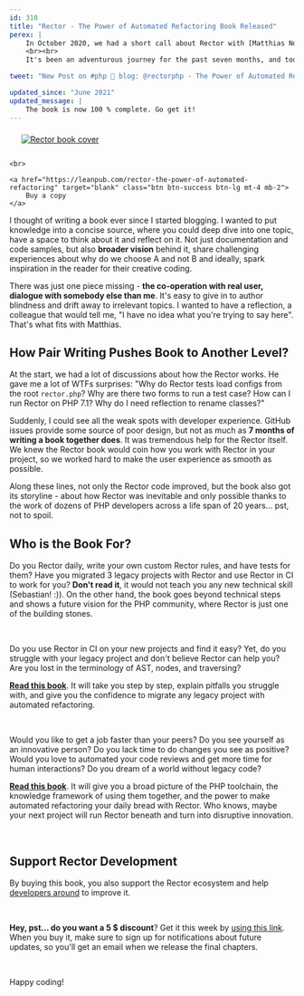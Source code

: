 ```yaml
---
id: 318
title: "Rector - The Power of Automated Refactoring Book Released"
perex: |
    In October 2020, we had a short call about Rector with [Matthias Noback](https://matthiasnoback.nl/). He asked insightful questions to the bone of the Rector workflow, and we also had great fun chatting. Soon we started to talk more and more and decided to write a book about Rector together. With 2&nbsp;points of view - **the user and the maintainer**.
    <br><br>
    It's been an adventurous journey for the past seven months, and today, we're proud to launch the first release of this book.

tweet: "New Post on #php 🐘 blog: @rectorphp - The Power of Automated Refactoring Book Released"

updated_since: "June 2021"
updated_message: |
    The book is now 100 % complete. Go get it!
---
```


<div class="float-right text-center">
    <a href="https://leanpub.com/rector-the-power-of-automated-refactoring" target="blank">
        <img src="https://getrector.org/assets/images/logo/logo_bigger/rector_book.png" style="max-width: 15em; padding: .5em;margin:0 0 .5em 1em" class="shadow" alt="Rector book cover">
    </a>

    <br>

    <a href="https://leanpub.com/rector-the-power-of-automated-refactoring" target="blank" class="btn btn-success btn-lg mt-4 mb-2">
        Buy a copy
    </a>
</div>



I thought of writing a book ever since I started blogging. I wanted to put knowledge into a concise source, where you could deep dive into one topic, have a space to think about it and reflect on it. Not just documentation and code samples, but also **broader vision** behind it, share challenging experiences about why do we choose A and not B and ideally, spark inspiration in the reader for their creative coding.

There was just one piece missing - **the co-operation with real user, dialogue with somebody else than me**. It's easy to give in to author blindness and drift away to irrelevant topics. I wanted to have a reflection, a colleague that would tell me, "I have no idea what you're trying to say here". That's what fits with Matthias.

## How Pair Writing Pushes Book to Another Level?

At the start, we had a lot of discussions about how the Rector works. He gave me a lot of WTFs surprises: "Why do Rector tests load configs from the root `rector.php`? Why are there two forms to run a test case? How can I run Rector on PHP 7.1? Why do I need reflection to rename classes?"

Suddenly, I could see all the weak spots with developer experience. GitHub issues provide some source of poor design, but not as much as **7 months of writing a book together does**. It was tremendous help for the Rector itself. We knew the Rector book would coin how you work with Rector in your project, so we worked hard to make the user experience as smooth as possible.

Along these lines, not only the Rector code improved, but the book also got its storyline - about how Rector was inevitable and only possible thanks to the work of dozens of PHP developers across a life span of 20 years... pst, not to spoil.

## Who is the Book For?

Do you Rector daily, write your own custom Rector rules, and have tests for them? Have you migrated 3 legacy projects with Rector and use Rector in CI to work for you? **Don't read it**, it would not teach you any new technical skill (Sebastian! :)). On the other hand, the book goes beyond technical steps and shows a future vision for the PHP community, where Rector is just one of the building stones.

<br>

Do you use Rector in CI on your new projects and find it easy? Yet, do you struggle with your legacy project and don't believe Rector can help you? Are you lost in the terminology of AST, nodes, and traversing?

[**Read this book**](https://leanpub.com/rector-the-power-of-automated-refactoring). It will take you step by step, explain pitfalls you struggle with, and give you the confidence to migrate any legacy project with automated refactoring.

<br>

Would you like to get a job faster than your peers? Do you see yourself as an innovative person? Do you lack time to do changes you see as positive? Would you love to automated your code reviews and get more time for human interactions? Do you dream of a world without legacy code?

[**Read this book**](https://leanpub.com/rector-the-power-of-automated-refactoring). It will give you a broad picture of the PHP toolchain, the knowledge framework of using them together, and the power to make automated refactoring your daily bread with Rector. Who knows, maybe your next project will run Rector beneath and turn into disruptive innovation.

<br>

## Support Rector Development

By buying this book, you also support the Rector ecosystem and help [developers around](https://github.com/rectorphp/rector-src/graphs/contributors) to improve it.

<br>

**Hey, pst... do you want a 5 $ discount**? Get it this week by [using this link](https://leanpub.com/rector-the-power-of-automated-refactoring). When you buy it, make sure to sign up for notifications about future updates, so you'll get an email when we release the final chapters.

<br>

Happy coding!
